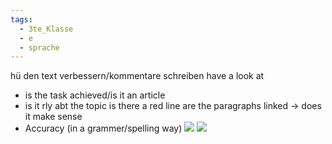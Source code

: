 ```yaml
---
tags:
  - 3te_Klasse
  - e
  - sprache
---
```

hü den text verbessern/kommentare schreiben
have a look at
- is the task achieved/is it an article 
- is it rly abt the topic is there a red line are the paragraphs linked → does it make sense
- Accuracy (in a grammer/spelling way)
![](article%20zettel%20thing%2021-10-2024-11.excalidraw.svg)
![](article%20zettel%20thing%2021-10-2024-29.excalidraw.svg)